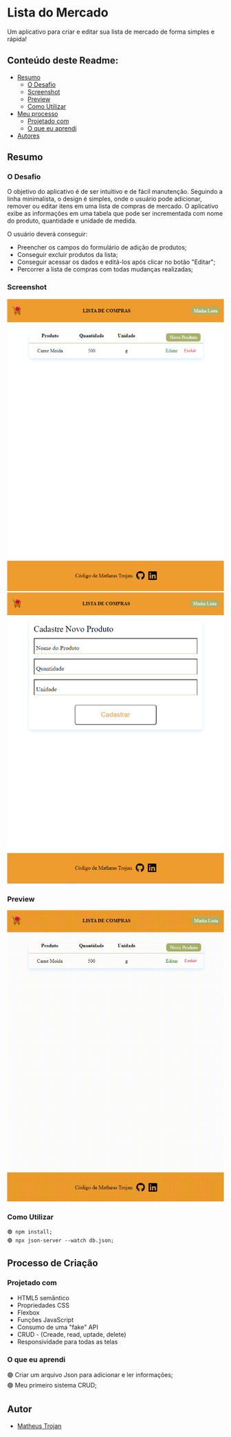 # Lista do Mercado 

<p>Um aplicativo para criar e editar sua lista de mercado de forma simples e rápida!</p>

## Conteúdo deste Readme:

- [Resumo](#resumo)
  - [O Desafio](#o-desafio)
  - [Screenshot](#screenshot)
  - [Preview](#preview)
  - [Como Utilizar](#como-utilizar)
- [Meu processo](#meu-processo)
  - [Projetado com](#projetado-com)
  - [O que eu aprendi](#o-que-eu-aprendi)
- [Autores](#autores)

## Resumo

### O Desafio

O objetivo do aplicativo é de ser intuitivo e de fácil manutenção. Seguindo a linha minimalista, o design é simples, onde o usuário pode adicionar, remover ou editar itens em uma lista de compras de mercado. O aplicativo exibe as informações em uma tabela que pode ser incrementada com nome do produto, quantidade e unidade de medida. 

O usuário deverá conseguir:

- Preencher os campos do formulário de adição de produtos;
- Conseguir excluir produtos da lista;
- Conseguir acessar os dados e editá-los após clicar no botão "Editar";
- Percorrer a lista de compras com todas mudanças realizadas;

### Screenshot

![](src/images/print.png#vitrinedev)
![](src/images/print2.png#vitrinedev)

### Preview

![](src/images/demonstracao.gif)

### Como Utilizar

```
🟢 npm install;
🟢 npx json-server --watch db.json;
```

## Processo de Criação

### Projetado com

- HTML5 semântico
- Propriedades CSS
- Flexbox
- Funções JavaScript
- Consumo de uma "fake" API
- CRUD - (Creade, read, uptade, delete)
- Responsividade para todas as telas

### O que eu aprendi

🟢 Criar um arquivo Json para adicionar e ler informações; <br>
🟢 Meu primeiro sistema CRUD;  <br>

## Autor

- [Matheus Trojan](https://www.linkedin.com/in/matheus-trojan/)
